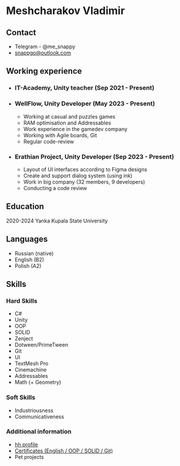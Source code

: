 ﻿# Meshcharakov Vladimir

## Contact

- Telegram - @me_snappy
- snappgo@outlook.com


## Working experience

- ### IT-Academy, Unity teacher (Sep 2021 - Present)
  
- ### WellFlow, Unity Developer (May 2023 - Present)
  - Working at casual and puzzles games
  - RAM optimisation and Addressables
  - Work experience in the gamedev company
  - Working with Agile boards, Git
  - Regular code-review

- ### Erathian Project, Unity Developer (Sep 2023 - Present)
  - Layout of UI interfaces according to Figma designs
  - Create and support dialog system (using ink)
  - Work in big company (32 members, 9 developers)
  - Conducting a code review

## Education

2020-2024 Yanka Kupala State University

## Languages
- Russian (native)
- English (B2)
- Polish (A2)


## Skills

### Hard Skills
- C#
- Unity
- OOP
- SOLID
- Zenject
- Dotween/PrimeTween
- Git
- UI
- TextMesh Pro
- Cinemachine
- Addressables
- Math (+ Geometry)

### Soft Skills
 - Industriousness
 - Communicativeness


### Additional information
 - [hh profile](https://hh.ru/resume/9e2c433aff094107050039ed1f79784c596452)
 - [Certificates (English / OOP / SOLID / Git)](https://hh.ru/resume/9e2c433aff094107050039ed1f79784c596452)
 - Pet projects
